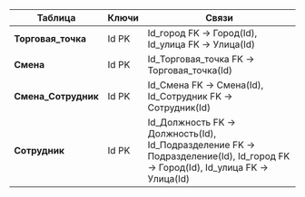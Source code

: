 | Таблица | Ключи | Связи |
|---|---|---|
| **Торговая_точка** | Id PK | Id_город FK → Город(Id), Id_улица FK → Улица(Id) |
| **Смена** | Id PK | Id_Торговая_точка FK → Торговая_точка(Id) |
| **Смена_Сотрудник** | Id PK | Id_Смена FK → Смена(Id), Id_Сотрудник FK → Сотрудник(Id) |
| **Сотрудник** | Id PK | Id_Должность FK → Должность(Id), Id_Подразделение FK → Подразделение(Id), Id_город FK → Город(Id), Id_улица FK → Улица(Id) |
